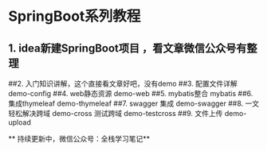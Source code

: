 # SpringBoot系列教程 #

## 1. idea新建SpringBoot项目 ，看文章微信公众号有整理
##2. 入门知识讲解，这个直接看文章好吧，没有demo
##3. 配置文件详解 demo-config
##4. web静态资源 demo-web
##5. mybatis整合 mybatis
##6. 集成thymeleaf demo-thymeleaf
##7. swagger 集成 demo-swagger
##8. 一文轻松解决跨域 demo-cross  测试跨域 demo-testcross
##9. 文件上传 demo-upload

** 持续更新中，微信公众号：全栈学习笔记**


